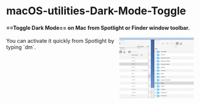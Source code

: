 # macOS-utilities-Dark-Mode-Toggle

#### ==Toggle Dark Mode== on Mac from Spotlight or Finder window toolbar.  


<img alt="Dark Mode Toggle Example GIF" src="Dark Mode Toggle/DarkModeTog-Spotlight-Use.gif?raw=true" width="200" align="right">
You can activate it quickly from Spotlight by typing `dm`.


